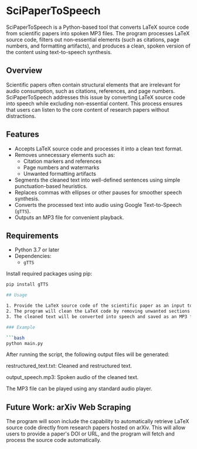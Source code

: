 # SciPaperToSpeech

SciPaperToSpeech is a Python-based tool that converts LaTeX source code from scientific papers into spoken MP3 files. The program processes LaTeX source code, filters out non-essential elements (such as citations, page numbers, and formatting artifacts), and produces a clean, spoken version of the content using text-to-speech synthesis.

## Overview

Scientific papers often contain structural elements that are irrelevant for audio consumption, such as citations, references, and page numbers. SciPaperToSpeech addresses this issue by converting LaTeX source code into speech while excluding non-essential content. This process ensures that users can listen to the core content of research papers without distractions.

## Features

- Accepts LaTeX source code and processes it into a clean text format.
- Removes unnecessary elements such as:
  - Citation markers and references
  - Page numbers and watermarks
  - Unwanted formatting artifacts
- Segments the cleaned text into well-defined sentences using simple punctuation-based heuristics.
- Replaces commas with ellipses or other pauses for smoother speech synthesis.
- Converts the processed text into audio using Google Text-to-Speech (`gTTS`).
- Outputs an MP3 file for convenient playback.

## Requirements

- Python 3.7 or later
- Dependencies:
  - `gTTS`

Install required packages using pip:

```bash
pip install gTTS

## Usage

1. Provide the LaTeX source code of the scientific paper as an input to the program.
2. The program will clean the LaTeX code by removing unwanted sections and formatting.
3. The cleaned text will be converted into speech and saved as an MP3 file.

### Example

```bash
python main.py 
```
After running the script, the following output files will be generated:

restructured_text.txt: Cleaned and restructured text.

output_speech.mp3: Spoken audio of the cleaned text.

The MP3 file can be played using any standard audio player.

## Future Work: arXiv Web Scraping
The program will soon include the capability to automatically retrieve LaTeX source code directly from research papers hosted on arXiv. This will allow users to provide a paper's DOI or URL, and the program will fetch and process the source code automatically.

